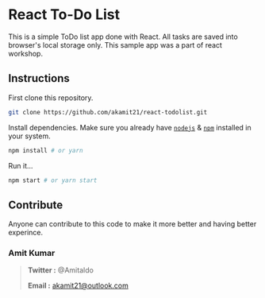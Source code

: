 # React To-Do List

This is a simple ToDo list app done with React. All tasks are saved into browser's local storage only.
This sample app was a part of react workshop.

## Instructions

First clone this repository.

```bash
git clone https://github.com/akamit21/react-todolist.git
```

Install dependencies. Make sure you already have [`nodejs`](https://nodejs.org/en/) & [`npm`](https://www.npmjs.com/) installed in your system.

```bash
npm install # or yarn
```

Run it...

```bash
npm start # or yarn start
```

## Contribute

Anyone can contribute to this code to make it more better and having better experince.

### Amit Kumar

> **Twitter :** @Amitaldo
>
> **Email :** akamit21@outlook.com
